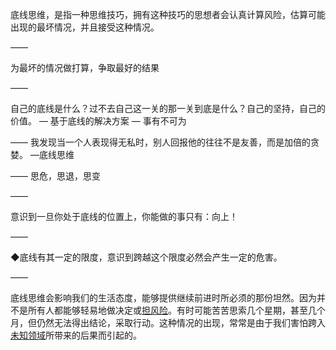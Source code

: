 底线思维，是指一种思维技巧，拥有这种技巧的思想者会认真计算风险，估算可能出现的最坏情况，并且接受这种情况。

——

为最坏的情况做打算，争取最好的结果

——

自己的底线是什么？过不去自己这一关的那一关到底是什么？自己的坚持，自己的价值。
— 基于底线的解决方案
— 事有不可为

——
我发现当一个人表现得无私时，别人回报他的往往不是友善，而是加倍的贪婪。
—底线思维

——
思危，思退，思变

——

意识到一旦你处于底线的位置上，你能做的事只有：向上！

——

◆底线有其一定的限度，意识到跨越这个限度必然会产生一定的危害。

——

底线思维会影响我们的生活态度，能够提供继续前进时所必须的那份坦然。因为并不是所有人都能够轻易地做决定或[担风险](https://baike.baidu.com/item/担风险/5022526?fromModule=lemma_inlink)。有时可能苦苦思索几个星期，甚至几个月，但仍然无法得出结论，采取行动。这种情况的出现，常常是由于我们害怕跨入[未知领域](https://baike.baidu.com/item/未知领域/9438845?fromModule=lemma_inlink)所带来的后果而引起的。